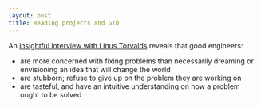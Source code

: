 ```yaml
---
layout: post
title: Reading projects and GTD
---
```


An [insightful interview with Linus Torvalds](https://www.youtube.com/watch?v=o8NPllzkFhE) reveals that good engineers:

* are more concerned with fixing problems than necessarily dreaming or envisioning an idea that will change the world
* are stubborn; refuse to give up on the problem they are working on
* are tasteful, and have an intuitive understanding on how a problem ought to be solved